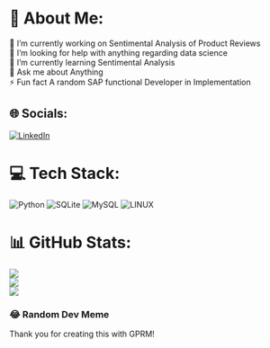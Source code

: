 # 💫 About Me:
🔭 I’m currently working on Sentimental Analysis of Product Reviews<br>🤝 I’m looking for help with anything regarding data science<br>🌱 I’m currently learning Sentimental Analysis<br>💬 Ask me about Anything<br>⚡ Fun fact A random SAP functional Developer in Implementation


## 🌐 Socials:
[![LinkedIn](https://img.shields.io/badge/LinkedIn-%230077B5.svg?logo=linkedin&logoColor=white)](https://linkedin.com/in/michael-cembrano) 

# 💻 Tech Stack:
![Python](https://img.shields.io/badge/python-3670A0?style=for-the-badge&logo=python&logoColor=ffdd54) ![SQLite](https://img.shields.io/badge/sqlite-%2307405e.svg?style=for-the-badge&logo=sqlite&logoColor=white) ![MySQL](https://img.shields.io/badge/mysql-%2300f.svg?style=for-the-badge&logo=mysql&logoColor=white) ![LINUX](https://img.shields.io/badge/Linux-FCC624?style=for-the-badge&logo=linux&logoColor=black)
# 📊 GitHub Stats:
![](https://github-readme-stats.vercel.app/api?username=asoako98&theme=dark&hide_border=false&include_all_commits=false&count_private=false)<br/>
![](https://github-readme-streak-stats.herokuapp.com/?user=asoako98&theme=dark&hide_border=false)<br/>
![](https://github-readme-stats.vercel.app/api/top-langs/?username=asoako98&theme=dark&hide_border=false&include_all_commits=false&count_private=false&layout=compact)

### 😂 Random Dev Meme

Thank you for creating this with GPRM!
<!-- Proudly created with GPRM ( https://gprm.itsvg.in ) -->
